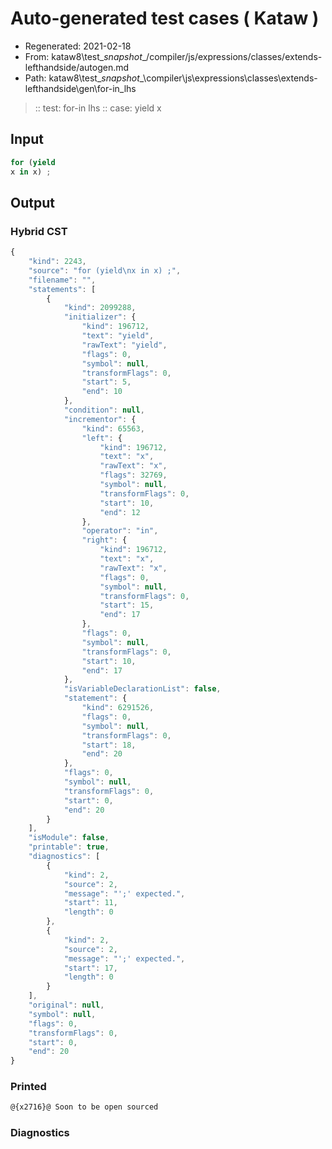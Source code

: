 # Auto-generated test cases ( Kataw )
- Regenerated: 2021-02-18
- From: kataw8\test\__snapshot__/compiler/js/expressions/classes/extends-lefthandside/autogen.md
- Path: kataw8\test\__snapshot__\compiler\js\expressions\classes\extends-lefthandside\gen\for-in_lhs
> :: test: for-in lhs
> :: case: yield
>          x
## Input

`````js
for (yield
x in x) ;
`````

## Output

### Hybrid CST

```javascript
{
    "kind": 2243,
    "source": "for (yield\nx in x) ;",
    "filename": "",
    "statements": [
        {
            "kind": 2099288,
            "initializer": {
                "kind": 196712,
                "text": "yield",
                "rawText": "yield",
                "flags": 0,
                "symbol": null,
                "transformFlags": 0,
                "start": 5,
                "end": 10
            },
            "condition": null,
            "incrementor": {
                "kind": 65563,
                "left": {
                    "kind": 196712,
                    "text": "x",
                    "rawText": "x",
                    "flags": 32769,
                    "symbol": null,
                    "transformFlags": 0,
                    "start": 10,
                    "end": 12
                },
                "operator": "in",
                "right": {
                    "kind": 196712,
                    "text": "x",
                    "rawText": "x",
                    "flags": 0,
                    "symbol": null,
                    "transformFlags": 0,
                    "start": 15,
                    "end": 17
                },
                "flags": 0,
                "symbol": null,
                "transformFlags": 0,
                "start": 10,
                "end": 17
            },
            "isVariableDeclarationList": false,
            "statement": {
                "kind": 6291526,
                "flags": 0,
                "symbol": null,
                "transformFlags": 0,
                "start": 18,
                "end": 20
            },
            "flags": 0,
            "symbol": null,
            "transformFlags": 0,
            "start": 0,
            "end": 20
        }
    ],
    "isModule": false,
    "printable": true,
    "diagnostics": [
        {
            "kind": 2,
            "source": 2,
            "message": "';' expected.",
            "start": 11,
            "length": 0
        },
        {
            "kind": 2,
            "source": 2,
            "message": "';' expected.",
            "start": 17,
            "length": 0
        }
    ],
    "original": null,
    "symbol": null,
    "flags": 0,
    "transformFlags": 0,
    "start": 0,
    "end": 20
}
```

### Printed

```javascript
@{x2716}@ Soon to be open sourced
```

### Diagnostics

```javascript

```

